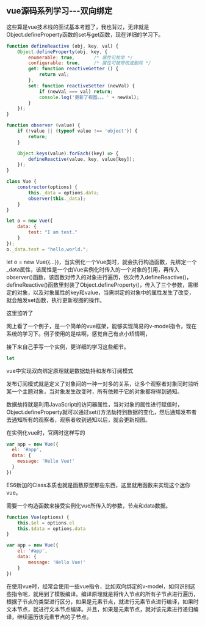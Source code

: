 ## vue源码系列学习---双向绑定

这些算是vue技术栈的面试基本考题了，我也背过，无非就是Object.defineProperty函数的set与get函数，现在详细的学习下。

```JavaScript
function defineReactive (obj, key, val) {
    Object.defineProperty(obj, key, {
        enumerable: true,       /* 属性可枚举 */
        configurable: true,     /* 属性可被修改或删除 */
        get: function reactiveGetter () {
            return val;        
        },
        set: function reactiveSetter (newVal) {
            if (newVal === val) return;
            console.log('更新了视图。。。' + newVal);
        }
    });
}

function observer (value) {
    if (!value || (typeof value !== 'object')) {
        return;
    }

    Object.keys(value).forEach((key) => {
        defineReactive(value, key, value[key]);
    });
}

class Vue {
    constructor(options) {
        this._data = options.data;
        observer(this._data);
    }
}

let o = new Vue({
    data: {
        test: "I am test."
    }
});
o._data.test = "hello,world.";

```

let o  = new Vue({...})，当实例化一个Vue类时，就会执行构造函数，先绑定一个_data属性，该属性是一个由Vue实例化时传入的一个对象的引用，再传入observer()函数，该函数对传入的对象进行遍历，依次传入defineReactive()，defineReactive()函数里封装了Object.defineProperty()，传入了三个参数，需绑定的对象，以及对象属性的key和value，当需绑定的对象中的属性发生了改变，就会触发set函数，执行更新视图的操作。

这里监听了



网上看了一个例子，是一个简单的vue框架，能够实现简易的v-model指令，现在系统的学习下。例子使用的是啥啊，感觉自己有点小矫情啊，

接下来自己手写一个实例，更详细的学习这些细节。

```JavaScript
let 
```





vue中实现双向绑定原理就是数据劫持和发布订阅模式

发布订阅模式就是定义了对象间的一种一对多的关系，让多个观察者对象同时监听某一个主题对象，当对象发生改变时，所有依赖于它的对象都将得到通知。

数据劫持就是利用JavaScript的访问器属性，当对对象的属性进行赋值时，Object.defineProperty就可以通过set()方法劫持到数据的变化，然后通知发布者去通知所有的观察者，观察者收到通知以后，就会更新视图。

在实例化vue时，官网时这样写的

```JavaScript
var app = new Vue({
  el: '#app',
  data: {
    message: 'Hello Vue!'
  }
})
```

ES6新加的Class本质也就是函数原型那些东西，这里就用函数来实现这个迷你vue。

需要一个构造函数来接受实例化vue所传入的参数，节点和data数据。

```javascript
function Vue(options) {
    this.$el = options.el
    this.$data = options.data
}

var app = new Vue({
    el: '#app',
    data: {
        message: 'Hello Vue!'
    }
})
```

在使用vue时，经常会使用一些vue指令，比如双向绑定的v-model，如何识别这些指令呢，就用到了模板编译。编译原理就是将传入节点的所有子节点进行遍历，根据子节点的类型进行区分，如果是元素节点，就进行元素节点进行编译，如果时文本节点，就进行文本节点编译。并且，如果是元素节点，就对该元素进行递归编译，继续遍历该元素节点的子节点。




